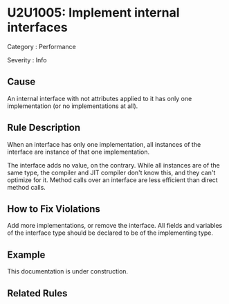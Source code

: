# U2U1005: Implement internal interfaces

Category : Performance

Severity : Info

## Cause

An internal interface with not attributes applied to it has only one implementation (or no implementations at all).

## Rule Description

When an interface has only one implementation, all instances of the interface are instance of that one implementation.

The interface adds no value, on the contrary. While all instances are of the same type, the compiler and JIT compiler don't know this,
and they can't optimize for it. Method calls over an interface are less efficient than direct method calls.

## How to Fix Violations

Add more implementations, or remove the interface. All fields and variables of the interface type should be declared to be of the implementing type.

## Example

This documentation is under construction.

## Related Rules
